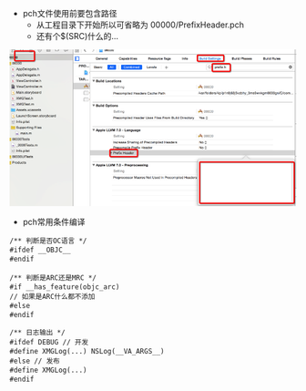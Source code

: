 - pch文件使用前要包含路径
    - 从工程目录下开始所以可省略为 00000/PrefixHeader.pch
    - 还有个$(SRC)什么的...

![](pch设置.png)


- pch常用条件编译

```objc
/** 判断是否OC语言 */
#ifdef __OBJC__
#endif

/** 判断是ARC还是MRC */
#if __has_feature(objc_arc)
// 如果是ARC什么都不添加
#else
#endif
```

```objc
/** 日志输出 */
#ifdef DEBUG // 开发
#define XMGLog(...) NSLog(__VA_ARGS__)
#else // 发布
#define XMGLog(...)
#endif
```